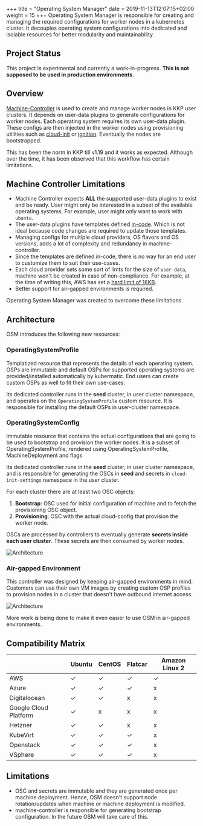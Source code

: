 +++
title = "Operating System Manager"
date = 2019-11-13T12:07:15+02:00
weight = 15
+++
Operating System Manager is responsible for creating and managing the required configurations for worker nodes in a kubernetes cluster. It decouples operating system configurations into dedicated and isolable resources for better modularity and maintainability.

## Project Status

This project is experimental and currently a work-in-progress. **This is not supposed to be used in production environments**.

## Overview

[Machine-Controller](https://github.com/kubermatic/machine-controller) is used to create and manage worker nodes in KKP user clusters. It depends on user-data plugins to generate configurations for worker nodes. Each operating system requires its own user-data plugin. These configs are then injected in the worker nodes using provisioning utilities such as [cloud-init](https://cloud-init.io) or [ignition](https://coreos.github.io/ignition). Eventually the nodes are bootstrapped.

This has been the norm in KKP till v1.19 and it works as expected. Although over the time, it has been observed that this workflow has certain limitations.

## Machine Controller Limitations

- Machine Controller expects **ALL** the supported user-data plugins to exist and be ready. User might only be interested in a subset of the available operating systems. For example, user might only want to work with `ubuntu`.
- The user-data plugins have templates defined [in-code](https://github.com/kubermatic/machine-controller/blob/master/pkg/userdata/ubuntu/provider.go#L133). Which is not ideal because code changes are required to update those templates.
- Managing configs for multiple cloud providers, OS flavors and OS versions, adds a lot of complexity and redundancy in machine-controller.
- Since the templates are defined in-code, there is no way for an end user to customize them to suit their use-cases.
- Each cloud provider sets some sort of limts for the size of `user-data`, machine won't be created in case of non-compliance. For example, at the time of writing this, AWS has set a [hard limit of 16KB](https://docs.aws.amazon.com/AWSEC2/latest/UserGuide/instancedata-add-user-data.html).
- Better support for air-gapped environments is required.

Operating System Manager was created to overcome these limitations.

## Architecture

OSM introduces the following new resources:

### OperatingSystemProfile

Templatized resource that represents the details of each operating system. OSPs are immutable and default OSPs for supported operating systems are provided/installed automatically by kubermatic. End users can create custom OSPs as well to fit their own use-cases.

Its dedicated controller runs in the **seed** cluster, in user cluster namespace, and operates on the `OperatingSystemProfile` custom resource. It is responsible for installing the default OSPs in user-cluster namespace.

### OperatingSystemConfig

Immutable resource that contains the actual configurations that are going to be used to bootstrap and provision the worker nodes. It is a subset of OperatingSystemProfile, rendered using OperatingSystemProfile, MachineDeployment and flags

Its dedicated controller runs in the **seed** cluster, in user cluster namespace, and is responsible for generating the OSCs in **seed** and secrets in `cloud-init-settings` namespace in the user cluster.


For each cluster there are at least two OSC objects:

1. **Bootstrap**: OSC used for initial configuration of machine and to fetch the provisioning OSC object.
2. **Provisioning**: OSC with the actual cloud-config that provision the worker node.

OSCs are processed by controllers to eventually generate **secrets inside each user cluster**. These secrets are then consumed by worker nodes.

![Architecture](/img/kubermatic/master/tutorials/operating_system_manager/architecture.png?classes=shadow,border "Architecture")

### Air-gapped Environment

This controller was designed by keeping air-gapped environments in mind. Customers can use their own VM images by creating custom OSP profiles to provision nodes in a cluster that doesn't have outbound internet access.

![Architecture](/img/kubermatic/master/tutorials/operating_system_manager/architecture_air_gapped.png?classes=shadow,border "Architecture")

More work is being done to make it even easier to use OSM in air-gapped environments.

## Compatibility Matrix

|   | Ubuntu | CentOS | Flatcar | Amazon Linux 2 |
|---|---|---|---|---|
| AWS | ✓ | ✓ | ✓ | ✓ |
| Azure | ✓ | ✓ | ✓ | x |
| Digitalocean  | ✓ | ✓ | x | x |
| Google Cloud Platform | ✓ | x | x | x |
| Hetzner | ✓ | ✓ | x | x |
| KubeVirt | ✓ | ✓ | ✓ | x |
| Openstack | ✓ | ✓ | ✓ | x |
| VSphere | ✓ | ✓ | ✓ | x |

## Limitations

- OSC and secrets are immutable and they are generated once per machine deployment. Hence, OSM doesn't support node rotation/updates when machine or machine deployment is modified.
- machine-controller is responsible for generating bootstrap configuration. In the future OSM will take care of this.